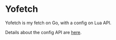 # Yofetch
Yofetch is my fetch on Go, with a config on Lua API.

Details about the config API are [here](https://github.com/TheMomer/yofetch/LuaConfigInfo.md).
